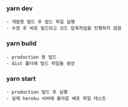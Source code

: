 ### yarn dev
    - 개발용 빌드 후 빌드 파일 실행
    - 수정 후 바로 빌드되고 코드 압축작업을 진행하지 않음

### yarn build
    - production 용 빌드
    - dist 폴더에 빌드 파일들 생성

### yarn start
    - production 빌드 후 실행
    - 실제 heroku 서버에 올라갈 배포 파일 테스트